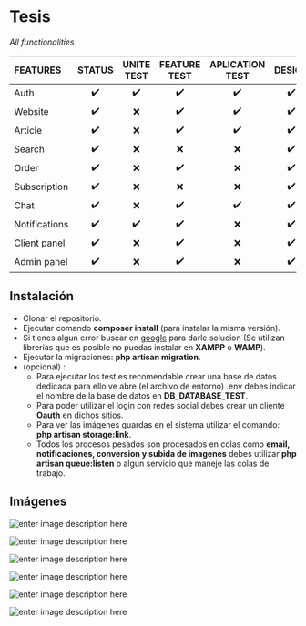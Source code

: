 # Tesis

*All functionalities*

| FEATURES | STATUS | UNITE TEST | FEATURE TEST | APLICATION TEST | DESIGN |
| :--- | :---: | :---: | :---: | :---: | :---: |
| Auth | :heavy_check_mark: | :heavy_check_mark: | :heavy_check_mark: | :heavy_check_mark: | :heavy_check_mark: |
| Website | :heavy_check_mark: | :x: | :heavy_check_mark: | :heavy_check_mark: | :heavy_check_mark: |
| Article | :heavy_check_mark: | :x: | :heavy_check_mark: | :heavy_check_mark: | :heavy_check_mark: |
| Search | :heavy_check_mark: | :x: | :x: | :x: | :heavy_check_mark: |
| Order | :heavy_check_mark: | :x: | :heavy_check_mark: | :x: | :heavy_check_mark: |
| Subscription | :heavy_check_mark: | :x: | :x: | :x: | :heavy_check_mark: |
| Chat | :heavy_check_mark: | :x: | :heavy_check_mark: | :heavy_check_mark: | :heavy_check_mark: |
| Notifications | :heavy_check_mark: | :heavy_check_mark: | :heavy_check_mark: | :x: | :heavy_check_mark: |
| Client panel | :heavy_check_mark: | :x: | :heavy_check_mark: | :x: | :heavy_check_mark: |
| Admin panel | :heavy_check_mark: | :x: | :heavy_check_mark: | :x: | :heavy_check_mark: |

## Instalación

 - Clonar el repositorio.
 - Ejecutar comando **composer install** (para instalar la misma versión).
 - Si tienes algun error buscar en [google](https://www.google.com/) para darle solucion (Se utilizan librerias que es posible no puedas instalar en **XAMPP**  o **WAMP**).
 - Ejecutar la migraciones: **php artisan migration**.
 - (opcional) : 
	 - Para ejecutar los test es recomendable crear una base de datos dedicada para ello ve abre (el archivo de entorno) .env debes indicar el nombre de la base de datos en **DB_DATABASE_TEST**.
	 - Para poder utilizar el login con redes social debes crear un cliente **Oauth** en dichos sitios.
	 - Para ver las imágenes guardas en el sistema utilizar el comando: **php artisan storage:link**.
	 - Todos los procesos pesados son procesados en colas como **email, notificaciones, conversion y subida de imagenes** debes utilizar **php artisan queue:listen** o algun servicio que maneje las colas de trabajo.

## Imágenes
![enter image description here](https://image.ibb.co/hCymcd/image.png)

![enter image description here](https://image.ibb.co/nByV3J/image.png)

![enter image description here](https://image.ibb.co/iqPEVy/image.png)

![enter image description here](https://image.ibb.co/gGHbAy/image.png)

![enter image description here](https://image.ibb.co/nKaLVd/image.png)

![enter image description here](https://image.ibb.co/jwj3iy/image.png)